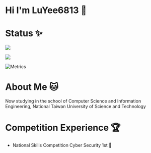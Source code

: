 # Hi I'm LuYee6813 👋

# Status ✨
![](https://github-readme-stats.vercel.app/api?username=LuYee6813&theme=nord&show_icons=true)

![](https://github-readme-stats.vercel.app/api/top-langs/?username=LuYee6813&theme=nord&layout=compact&card_width=445)

![Metrics](https://metrics.lecoq.io/LuYee6813?template=classic&base.header=0&base.activity=0&base.community=0&base.repositories=0&base.metadata=0&isocalendar=1&isocalendar.duration=half-year&config.timezone=Asia%2FTaipei)

# About Me 🐱
Now studying in the school of Computer Science and Information Engineering, National Taiwan University of Science and Technology 

# Competition Experience 🏆
- National Skills Competition Cyber Security 1st 🏅️

